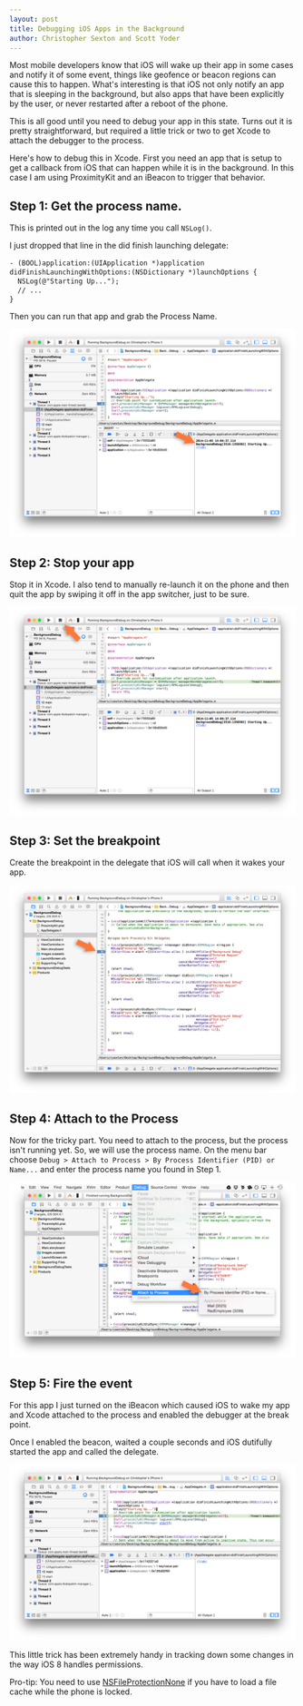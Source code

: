 ```yaml
---
layout: post
title: Debugging iOS Apps in the Background
author: Christopher Sexton and Scott Yoder
---
```


Most mobile developers know that iOS will wake up their app in some cases and notify it of some event, things like geofence or beacon regions can cause this to happen. What's interesting is that iOS not only notify an app that is sleeping in the background, but also apps that have been explicitly by the user, or never restarted after a reboot of the phone.

This is all good until you need to debug your app in this state. Turns out it is pretty straightforward, but required a little trick or two to get Xcode to attach the debugger to the process.

Here's how to debug this in Xcode. First you need an app that is setup to get a callback from iOS that can happen while it is in the background. In this case I am using ProximityKit and an iBeacon to trigger that behavior.

## Step 1: Get the process name.

This is printed out in the log any time you call `NSLog()`.

I just dropped that line in the did finish launching delegate:

```
- (BOOL)application:(UIApplication *)application didFinishLaunchingWithOptions:(NSDictionary *)launchOptions {
  NSLog(@"Starting Up...");
  // ...
}
```

Then you can run that app and grab the Process Name.

![Grab the app name from the log](/img/background-debug-1-grab-app-name-from-log.png)

## Step 2: Stop your app

Stop it in Xcode. I also tend to manually re-launch it on the phone and then quit the app by swiping it off in the app switcher, just to be sure.

![stop the app](/img/background-debug-2-stop-the-app.png)

## Step 3: Set the breakpoint

Create the breakpoint in the delegate that iOS will call when it wakes your app.

![set breakpoint](/img/background-debug-3-set-breakpoint-in-background-method.png)


## Step 4: Attach to the Process

Now for the tricky part. You need to attach to the process, but the process isn't running yet. So, we will use the process name. On the menu bar choose `Debug > Attach to Process > By Process Identifier (PID) or Name...` and enter the process name you found in Step 1.

![attach to process](/img/background-debug-4-attach-to-process.png)

## Step 5: Fire the event

For this app I just turned on the iBeacon which caused iOS to wake my app and Xcode attached to the process and enabled the debugger at the break point.

Once I enabled the beacon, waited a couple seconds and iOS dutifully started the app and called the delegate.

![breakpoint hit](/img/background-debug-5-hit-breakpoint-after-launching.png)

This little trick has been extremely handy in tracking down some changes in the way iOS 8 handles permissions.

Pro-tip: You need to use [NSFileProtectionNone](https://developer.apple.com/library/ios/documentation/Cocoa/Reference/Foundation/Classes/NSFileManager_Class/index.html#//apple_ref/swift/data/NSFileProtectionNone) if you have to load a file cache while the phone is locked.



